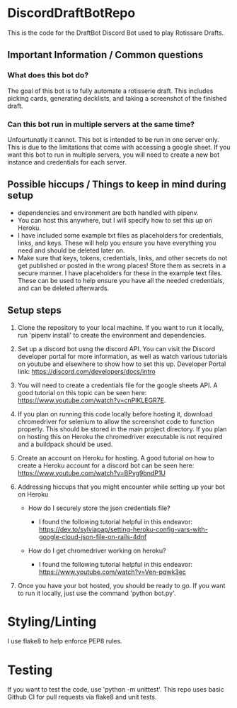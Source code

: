 # DiscordDraftBotRepo

This is the code for the DraftBot Discord Bot used to play Rotissare Drafts.

## Important Information / Common questions

### What does this bot do?

   The goal of this bot is to fully automate a rotisserie draft. This includes
   picking cards, generating decklists, and taking a screenshot of the finished
   draft.

### Can this bot run in multiple servers at the same time?
   Unfourtunatly it cannot. This bot is intended to be run in one server only. This is due to the limitations that come with accessing a google sheet. If you want this bot to run in multiple servers, you will need to create a new bot instance and credentials for each server.
   
## Possible hiccups / Things to keep in mind during setup

- dependencies and environment are both handled with pipenv.
- You can host this anywhere, but I will specify how to set this up on Heroku.
- I have included some example txt files as placeholders for credentials, links, and keys. These will help you ensure you have everything you need and should be deleted later on.
- Make sure that keys, tokens, credentials, links, and other secrets do not get published or posted in the wrong places! Store them as secrets in a secure manner. I have placeholders for these in the example text files. These can be used to help ensure you have all the needed credentials, and can be deleted afterwards.

## Setup steps

1. Clone the repository to your local machine. If you want to run it locally, run 'pipenv install' to create the environment and dependencies.

2. Set up a discord bot usng the discord API. You can visit the Discord developer portal for more information, as well as watch various tutorials on youtube and elsewhere to show how to set this up. Developer Portal link: https://discord.com/developers/docs/intro
   
3. You will need to create a credentials file for the google sheets API. A good tutorial on this topic can be seen here: https://www.youtube.com/watch?v=cnPlKLEGR7E. 
    
4. If you plan on running this code locally before hosting it, download chromedriver for selenium to allow the screenshot code to function properly. This should be stored in the main project directory. If you plan on hosting this on Heroku the chromedriver executable is not required and a buildpack should be used.

5. Create an account on Heroku for hosting. A good tutorial on how to create a Heroku account for a discord bot can be seen here: https://www.youtube.com/watch?v=BPvg9bndP1U 

6. Addressing hiccups that you might encounter while setting up your bot on Heroku

   - How do I securely store the json credentials file? 
      - I found the following tutorial helpful in this endeavor: https://dev.to/sylviapap/setting-heroku-config-vars-with-google-cloud-json-file-on-rails-4dnf 

   - How do I get chromedriver working on heroku?
      - I found the following tutorial helpful in this endeavor: https://www.youtube.com/watch?v=Ven-pqwk3ec

7. Once you have your bot hosted, you should be ready to go. If you want to run it locally, just use the command 'python bot.py'.

# Styling/Linting

I use flake8 to help enforce PEP8 rules.

# Testing

If you want to test the code, use 'python -m unittest'.
This repo uses basic Github CI for pull requests via flake8 and unit tests.
